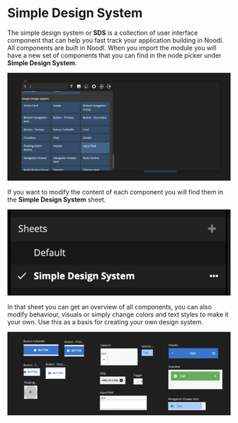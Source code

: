 # Simple Design System

The simple design system or **SDS** is a collection of user interface component that can help you fast track your application building in Noodl. All components are built in Noodl. When you import the module you will have a new set of components that you can find in the node picker under **Simple Design System**.

![](sds-create-node.png ':class=img-size-l')

If you want to modify the content of each component you will find them in the **Simple Design System** sheet.

![](sds-sheets.png ':class=img-size-m')

In that sheet you can get an overview of all components, you can also modify behaviour, visuals or simply change colors and text styles to make it your own. Use this as a basis for creating your own design system.

![](sds-sheet-content.png ':class=img-size-l')



